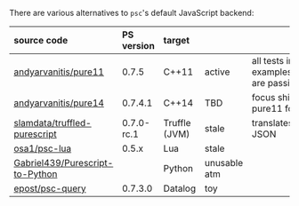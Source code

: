 There are various alternatives to `psc`'s default JavaScript backend:

| source code                                                                           | PS version | target        |       |                        | 
|:--------------------------------------------------------------------------------------|:-----------|:--------------|:------|:-----------------------|
| [andyarvanitis/pure11](https://github.com/andyarvanitis/pure11)                       | 0.7.5      | C++11         | active | all tests in examples/passing are passing |
| [andyarvanitis/pure14](https://github.com/andyarvanitis/pure14)                       | 0.7.4.1    | C++14         | TBD |  focus shifted to pure11 for now  |
| [slamdata/truffled-purescript](https://github.com/slamdata/truffled-purescript)       | 0.7.0-rc.1 | Truffle (JVM) | stale | translates CoreFN JSON |
| [osa1/psc-lua](https://github.com/osa1/psc-lua)                                       | 0.5.x      | Lua           | stale |                        |
| [Gabriel439/Purescript-to-Python](https://github.com/Gabriel439/Purescript-to-Python) |            | Python        | unusable atm |                        |
| [epost/psc-query](https://github.com/epost/psc-query)                                 | 0.7.3.0    | Datalog       | toy   |                        |